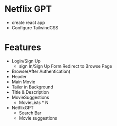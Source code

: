 # Netflix GPT

- create react app
- Configure TailwindCSS

# Features
- Login/Sign Up
    - sign In/Sign Up Form
    Redirect to Browse Page
- Browse(After Authentication)
 - Header
 - Main Movie
  - Tailer in Background
  - Title & Description
  - MovieSuggestions
    - MovieLists * N
- NetflixGPT
    - Search Bar  
    - Movie suggestions